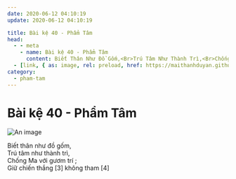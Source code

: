 ```yaml
---
date: 2020-06-12 04:10:19
update: 2020-06-12 04:10:19

title: Bài kệ 40 - Phẩm Tâm
head:
  - - meta
    - name: Bài kệ 40 - Phẩm Tâm
      content: Biết Thân Như Đồ Gốm,<Br>Trú Tâm Như Thành Trì,<Br>Chống Ma Với Gươm Trí ;<Br>Giữ Chiến Thắng [3] Không Tham [4]<Br>
  - [link, { as: image, rel: preload, href: https://maithanhduyan.github.io/kinh-phap-cu/img/pham-tam/pham-tam-040.jpg }]
category:
  - pham-tam
---
```


# Bài kệ 40 - Phẩm Tâm

![An image](/img/pham-tam/pham-tam-040.jpg)

Biết thân như đồ gốm,<br>Trú tâm như thành trì,<br>Chống Ma với gươm trí ;<br>Giữ chiến thắng [3] không tham [4]<br>
